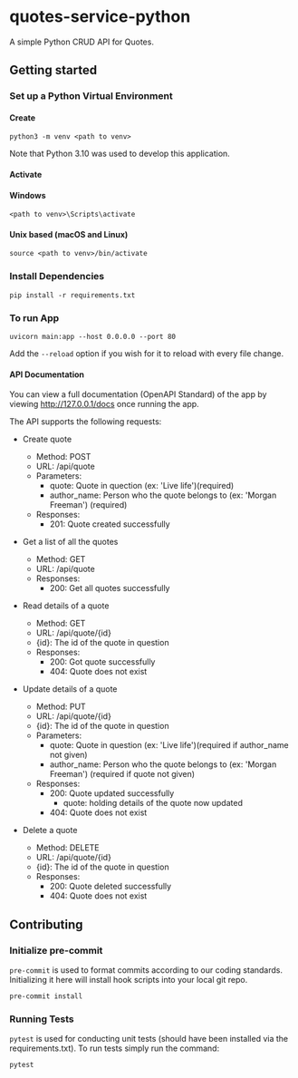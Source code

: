 # quotes-service-python
A simple Python CRUD API for Quotes.

## Getting started

### Set up a Python Virtual Environment

#### Create
```
python3 -m venv <path to venv>
```
Note that Python 3.10 was used to develop this application.

#### Activate
#### Windows
```
<path to venv>\Scripts\activate
```
#### Unix based (macOS and Linux)
```
source <path to venv>/bin/activate
```

### Install Dependencies
```
pip install -r requirements.txt
```

### To run App
```
uvicorn main:app --host 0.0.0.0 --port 80
```
Add the `--reload` option if you wish for it to reload with every file change.

#### API Documentation
You can view a full documentation (OpenAPI Standard) of the app by viewing http://127.0.0.1/docs once running the app.

The API supports the following requests:
-   Create quote
    -   Method: POST
    -   URL: /api/quote
    -   Parameters:
        -   quote: Quote in quection (ex: 'Live life')(required)
        -   author_name: Person who the quote belongs to (ex: 'Morgan Freeman') (required)
    -   Responses:
        -   201: Quote created successfully


-   Get a list of all the quotes
    -   Method: GET
    -   URL: /api/quote
    -   Responses:
        -   200: Get all quotes successfully


-   Read details of a quote
    -   Method: GET
    -   URL: /api/quote/{id}
    -   {id}: The id of the quote in question
    -   Responses:
        -   200: Got quote successfully
        -   404: Quote does not exist


-   Update details of a quote

    -   Method: PUT
    -   URL: /api/quote/{id}
    -   {id}: The id of the quote in question
    -   Parameters:
        -   quote: Quote in question (ex: 'Live life')(required if author_name not given)
        -   author_name: Person who the quote belongs to (ex: 'Morgan Freeman') (required if quote not given)
    -   Responses:
        -   200: Quote updated successfully
            -   quote: holding details of the quote now updated
        -   404: Quote does not exist


-   Delete a quote
    -   Method: DELETE
    -   URL: /api/quote/{id}
    -   {id}: The id of the quote in question
    -   Responses:
        -   200: Quote deleted successfully
        -   404: Quote does not exist

## Contributing

### Initialize pre-commit
`pre-commit` is used to format commits according to our coding standards. Initializing it here will install hook scripts into your local git repo.
```
pre-commit install
```

### Running Tests
`pytest` is used for conducting unit tests (should have been installed via the requirements.txt).
To run tests simply run the command:
```
pytest
```
